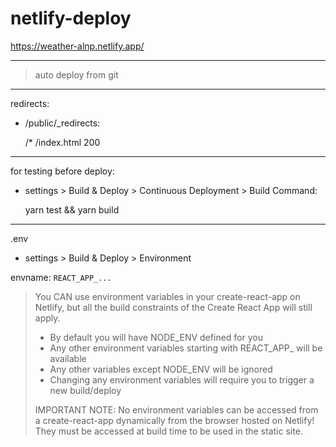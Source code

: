 # netlify-deploy

<https://weather-alnp.netlify.app/>

---

> auto deploy from git

---

redirects:

- /public/_redirects:

    /*  /index.html 200

---

for testing before deploy:

- settings > Build & Deploy > Continuous Deployment > Build Command:

    yarn test && yarn build


---

.env

- settings > Build & Deploy > Environment

envname: ```REACT_APP_...```

> You CAN use environment variables in your create-react-app on Netlify, but all the build constraints of the Create React App will still apply.
>
> - By default you will have NODE_ENV defined for you
> - Any other environment variables starting with REACT_APP_ will be available
> - Any other variables except NODE_ENV will be ignored
> - Changing any environment variables will require you to trigger a new build/deploy
>
> IMPORTANT NOTE: No environment variables can be accessed from a create-react-app dynamically from the browser hosted on Netlify! They must be accessed at build time to be used in the static site.